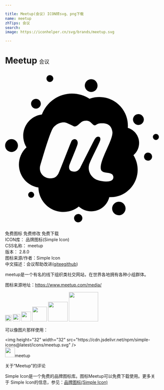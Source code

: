 ```yaml
---

title: Meetup(会议) ICON转svg、png下载
name: meetup
zhTips: 会议
search: 
image: https://iconhelper.cn/svg/brands/meetup.svg

---
```


# Meetup  <small style="font-size: 60%;font-weight: 100">会议</small>

<div id="svg" class="svg-wrap">
<svg role="img" xmlns="http://www.w3.org/2000/svg" viewBox="0 0 24 24"><title>Meetup icon</title><path d="M6.9805.5547a.518.518 0 00-.1055.0117c-.2873.0619-.4704.3437-.4082.6309.0619.2868.344.47.6309.4082a.5327.5327 0 00.4082-.6328c-.0542-.251-.2782-.4206-.5254-.418zm6.455.6387a.9836.9836 0 00-.5136.1425c-.4698.2818-.6237.8898-.3418 1.3594.2822.4696.8919.6216 1.3613.3399.4698-.2821.6217-.8901.3399-1.3594a.9919.9919 0 00-.8458-.4824zm-3.0292 2.2363c-.9744.0047-1.9565.292-2.8204.8887-.8745.6041-1.4965 1.436-1.8476 2.3593-.5085.0689-1.0096.239-1.461.5508-1.4918 1.0307-1.886 3.0391-.9394 4.5625-1.2846 1.1762-1.5815 3.1356-.6055 4.6485.579.897 1.4882 1.437 2.4649 1.5976.018.732.238 1.466.6855 2.1133 1.224 1.7709 3.6526 2.2157 5.4238.9922.0677-.047.1198-.1061.1836-.1563.9872.8809 2.4708 1.0255 3.6075.2403.6065-.4189.9929-1.0292 1.162-1.6914.8895.0326 1.7956-.1935 2.584-.7383 1.8916-1.3067 2.3995-3.8615 1.1895-5.789.9713-.819 1.1798-2.2514.4336-3.3087-.3327-.4718-.8028-.7806-1.3164-.9336.0752-.984-.1704-1.9979-.7754-2.873-1.1792-1.7058-3.3327-2.3315-5.1953-1.6563a5.1058 5.1058 0 00-2.7735-.8066zm-5.6036.8164a.7589.7589 0 00-.4238.1348c-.3447.2383-.4317.7097-.1934 1.0546.2384.3447.7116.4317 1.0567.1934a.7574.7574 0 00.1933-1.0547.7581.7581 0 00-.6328-.3281zM20.797 6.617a.8419.8419 0 00-.4707.1505.8453.8453 0 101.1758.2148.8452.8452 0 00-.7051-.3652zm-8.1504 1.0274c.0629.0004.1244.0053.1816.0137.2286.0336.3655.119.4512.1875.1682.1342.2726.2412.4316.3926.2394.2275.4132.089.5332.0195.208-.1209.3692-.2181.9844-.207.6332.011 1.3626.2366 1.5137 1.3164.1682 1.1994-1.9656 4.2891-1.8164 5.7226.1054 1.0103 1.8146.2987 1.959 1.2207.1872 1.197-2.1353.752-2.666.4922-.832-.4077-1.337-1.3399-1.1211-2.2597.1612-.6882 1.7-3.4979 1.7578-3.9297.0587-.4404-.1773-.477-.3242-.4844-.1895-.0098-.3394.0808-.5254.3613-.1692.2558-2.082 4.0856-2.248 4.3985-.2969.5594-.6698.6938-1.045.6738-.5472-.0285-.7978-.3206-.7188-.8477.0467-.31 1.2594-3.0491 1.3223-3.4765.0387-.2643-.0132-.5452-.2754-.6797-.2625-.1346-.5713.0704-.664.2266-.128.2154-1.8482 4.7065-2.0313 5.039-.3168.576-.6508.7594-1.1523.7832-1.1862.0562-2.0656-.919-1.6778-2.1152.173-.5328 1.3159-4.5716 1.8946-5.5996C7.799 8.2015 8.8782 7.676 9.627 8c.3878.1679.9252.4377 1.084.5078.366.1622.7594-.2776.914-.4121.1549-.1345.3017-.2765.4902-.3574.1412-.0605.3426-.0947.5313-.0938zm10.8808 2.0567a.4683.4683 0 00-.0937.0117.4671.4671 0 00-.3594.5547.4696.4696 0 00.5567.3594c.2523-.0546.414-.3044.3593-.5567a.4696.4696 0 00-.4629-.3691zm-22.5195.8105a.9972.9972 0 00-.832.4336c-.3123.4553-.1977 1.0784.2578 1.3906.4555.3123 1.0783.1956 1.3906-.2597s.1977-1.0765-.2578-1.3887a.9992.9992 0 00-.5586-.1758zm21.295 2.0938a.635.635 0 00-.127.0136.6268.6268 0 00-.4805.7461.6278.6278 0 00.7461.4825c.3393-.0733.5558-.407.4824-.7461a.6295.6295 0 00-.621-.4961zM4.0624 18.703a.453.453 0 00-.0918.0117c-.2507.0543-.4117.3018-.3574.5528.054.251.302.4097.5527.3554a.4644.4644 0 00.3555-.5527.4655.4655 0 00-.459-.3672zm13.6758 1.5508a1.0444 1.0444 0 00-.584.1856c-.4758.3287-.5945.9813-.2656 1.457.3288.4756.9809.5943 1.457.2656.4758-.3287.5945-.9814.2656-1.457a1.0444 1.0444 0 00-.873-.4512zm-6.338 1.9004a.6427.6427 0 00-.3593.1152.6456.6456 0 00-.164.8985.6457.6457 0 00.8984.164.6456.6456 0 00.164-.8984.646.646 0 00-.539-.2793Z"/></svg>
</div>
<detail full-name='meetup'></detail>

<div class="detail-page">
<p>
<span><span class="badge-success badge">免费图标</span> <span class="badge-success badge">免费修改</span>  <span class="badge-success badge">免费下载</span> </span>
<br/>
<span>
ICON库：
<span class="badge-secondary badge">品牌图标(Simple Icon)</span> 
</span>
<br/>
<span>
CSS名称：
<span class="badge-secondary badge">meetup</span> 
</span>

<br/>
<span>
版本：
<span class="badge-secondary badge">2.8.0</span> 
</span>
<br/>
<span>图标来源/作者：<span class="badge-light badge">Simple Icon</span></span> 
<br/>
<span class="zh-detail">中文描述：<span class="badge-primary badge">会议</span><span class="help-link"><span>帮助改进</span>(<a href="https://gitee.com/liuwave/icon-helper/edit/master/json/brands/meetup.json" target="_blank" rel="noopener noreferrer">gitee</a><a href="https://github.com/liuwave/icon-helper/edit/master/json/brands/meetup.json" target="_blank" rel="noopener noreferrer">github</a></span>)</span><br/>
</p>
</div><div class="description description alert alert-light"><p>meetup是一个有名的线下组织类社交网站，在世界各地拥有各种小组群体。</p><p>图标来源地址：<a href="https://www.meetup.com/media/" target="_blank" rel="noopener noreferrer">https://www.meetup.com/media/</a></p></div>
<div class="alert alert-dark">
<img height="21" width="21" src="https://cdn.jsdelivr.net/npm/simple-icons@latest/icons/meetup.svg" />
<img height="24" width="24" src="https://cdn.jsdelivr.net/npm/simple-icons@latest/icons/meetup.svg" />
<img height="32" width="32" src="https://cdn.jsdelivr.net/npm/simple-icons@latest/icons/meetup.svg" />
<img height="48" width="48" src="https://cdn.jsdelivr.net/npm/simple-icons@latest/icons/meetup.svg" />
<img height="64" width="64" src="https://cdn.jsdelivr.net/npm/simple-icons@latest/icons/meetup.svg" />
<img height="96" width="96" src="https://cdn.jsdelivr.net/npm/simple-icons@latest/icons/meetup.svg" />

</div>
<div>
  <p>可以像图片那样使用：    
  </p>
  <div class="alert alert-primary" style="font-size: 14px">
    &lt;img height="32" width="32" src="https://cdn.jsdelivr.net/npm/simple-icons@latest/icons/meetup.svg" /&gt;
    <copy-btn content='<img height="32" width="32" src="https://cdn.jsdelivr.net/npm/simple-icons@latest/icons/meetup.svg" />'></copy-btn>
  </div>
  <div class="alert alert-secondary">
    <img height="32" width="32" src="https://cdn.jsdelivr.net/npm/simple-icons@latest/icons/meetup.svg" />meetup
    <copy-btn content="meetup" btn-title="复制图标名称"></copy-btn>
  </div>
</div>

<Vssue title="关于“Meetup”的评论" >关于“Meetup”的评论</Vssue>


<div><p>Simple Icon是一个免费的品牌图标库。图标Meetup可以免费下载使用。更多关于  Simple Icon的信息，参见：<a target="_blank" href="https://iconhelper.cn/brands.html">品牌图标(Simple Icon)</a>
</p></div>
